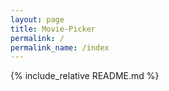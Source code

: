 ```yaml
---
layout: page
title: Movie-Picker
permalink: /
permalink_name: /index
---
```


{% include_relative README.md %}
